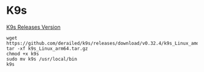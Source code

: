 # K9s
[K9s Releases Version](https://github.com/derailed/k9s/releases)

```shell
wget https://github.com/derailed/k9s/releases/download/v0.32.4/k9s_Linux_amd64.tar.gz
tar -xf k9s_Linux_arm64.tar.gz
chmod +x k9s
sudo mv k9s /usr/local/bin
k9s
```